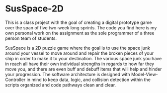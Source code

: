 # SusSpace-2D

This is a class project with the goal of creating a digital prototype game over the span of five two-week long sprints.
The code you find here is my own personal work on the assignment as the sole programmer of a three person team of students.

SusSpace is a 2D puzzle game where the goal is to use the space junk around your vessel to move around and repair the
broken pieces of your ship in order to make it to your destination. The various space junk you have in reach all have their own
individual strengths in regards to how far they move you, and there are even buff and debuff items that will help and hinder
your progression. The software architecture is designed with Model-View-Controller in mind to keep data, logic, and collision
detection within the scripts organized and code pathways clean and clear.
